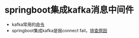 # springboot集成kafka消息中间件
 * kafka常用的[命令]()
 * springboot集成kafka是报connect fail，[排查原因](https://blog.csdn.net/fanrenxiang/article/details/82870708)
